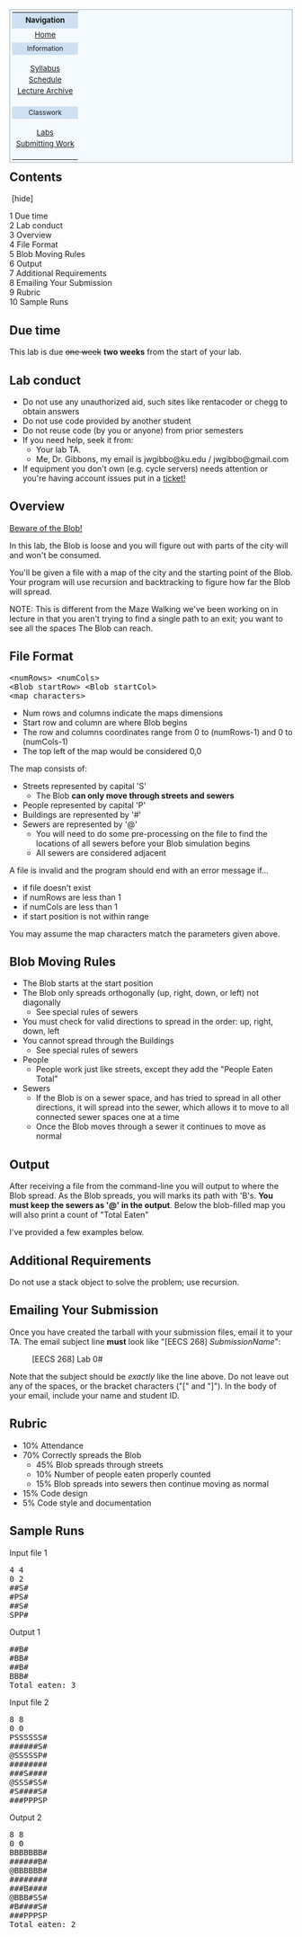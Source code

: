 <table style="padding:0.3em; float:right; margin-left:15px; border:1px solid #A3B1BF; background:#f5faff; text-align:center; font-size:95%; line-height:1.5em;">
<tbody><tr>
<th style="background:#cee0f2; padding:0.3em; text-align:center;">Navigation
</th></tr>
<tr>
<td><a href="/ittc_wiki/index.php/EECS268" title="EECS268">Home</a>
</td></tr>
<tr>
<td style="padding:0.1em; font-size:0.9em; background-color:#cee0f2;">Information
</td></tr>
<tr>
<td>
<p><a href="/ittc_wiki/index.php/EECS268:Syllabus" title="EECS268:Syllabus">Syllabus</a><br>
<a href="/ittc_wiki/index.php/EECS268:Schedule" title="EECS268:Schedule">Schedule</a><br>
<a href="/ittc_wiki/index.php/EECS268:video-lectures" title="EECS268:video-lectures">Lecture Archive</a><br>
</p>
</td></tr>
<tr>
<td style="padding:0.1em; font-size:0.9em; background-color:#cee0f2;">Classwork
</td></tr>
<tr>
<td>
<p><a href="/ittc_wiki/index.php/EECS268:Labs" title="EECS268:Labs">Labs</a><br>
<a href="/ittc_wiki/index.php/EECS268:Submission" title="EECS268:Submission">Submitting Work</a><br>
</p>
</td></tr></tbody></table>
<p><br>
</p>
<div id="toc" class="toc"><div class="toctitle"><h2>Contents</h2><span class="toctoggle">&nbsp;[<a role="button" tabindex="0" class="togglelink">hide</a>]&nbsp;</span></div>
<ul>
<li class="toclevel-1 tocsection-1"><a href="#Due_time"><span class="tocnumber">1</span> <span class="toctext">Due time</span></a></li>
<li class="toclevel-1 tocsection-2"><a href="#Lab_conduct"><span class="tocnumber">2</span> <span class="toctext">Lab conduct</span></a></li>
<li class="toclevel-1 tocsection-3"><a href="#Overview"><span class="tocnumber">3</span> <span class="toctext">Overview</span></a></li>
<li class="toclevel-1 tocsection-4"><a href="#File_Format"><span class="tocnumber">4</span> <span class="toctext">File Format</span></a></li>
<li class="toclevel-1 tocsection-5"><a href="#Blob_Moving_Rules"><span class="tocnumber">5</span> <span class="toctext">Blob Moving Rules</span></a></li>
<li class="toclevel-1 tocsection-6"><a href="#Output"><span class="tocnumber">6</span> <span class="toctext">Output</span></a></li>
<li class="toclevel-1 tocsection-7"><a href="#Additional_Requirements"><span class="tocnumber">7</span> <span class="toctext">Additional Requirements</span></a></li>
<li class="toclevel-1 tocsection-8"><a href="#Emailing_Your_Submission"><span class="tocnumber">8</span> <span class="toctext">Emailing Your Submission</span></a></li>
<li class="toclevel-1 tocsection-9"><a href="#Rubric"><span class="tocnumber">9</span> <span class="toctext">Rubric</span></a></li>
<li class="toclevel-1 tocsection-10"><a href="#Sample_Runs"><span class="tocnumber">10</span> <span class="toctext">Sample Runs</span></a></li>
</ul>
</div>

<h2><span class="mw-headline" id="Due_time">Due time</span></h2>
<p>This lab is due <strike>one week</strike> <b>two weeks</b> from the start of your lab.
</p>
<h2><span class="mw-headline" id="Lab_conduct">Lab conduct</span></h2>
<ul><li>Do not use any unauthorized aid, such sites like rentacoder or chegg to obtain answers</li>
<li>Do not use code provided by another student</li>
<li>Do not reuse code (by you or anyone) from prior semesters</li>
<li>If you need help, seek it from:
<ul><li>Your lab TA.</li>
<li>Me, Dr. Gibbons, my email is jwgibbo@ku.edu / jwgibbo@gmail.com</li></ul></li>
<li>If equipment you don't own (e.g. cycle servers) needs attention or you're having account issues put in a <a rel="nofollow" class="external text" href="https://tsc.ku.edu/request-support-engineering-tsc">ticket!</a></li></ul>
<h2><span class="mw-headline" id="Overview">Overview</span></h2>
<p><a rel="nofollow" class="external text" href="https://www.youtube.com/watch?v=ejtPJc-fDZ8">Beware of the Blob!</a>
</p><p>In this lab, the Blob is loose and you will figure out with parts of the city will and won't be consumed.
</p><p>You'll be given a file with a map of the city and the starting point of the Blob. Your program will use recursion and backtracking to figure how far the Blob will spread.
</p><p>NOTE: This is different from the Maze Walking we've been working on in lecture in that you aren't trying to find a single path to an exit; you want to see all the spaces The Blob can reach.
</p>
<h2><span class="mw-headline" id="File_Format">File Format</span></h2>
<pre>&lt;numRows&gt; &lt;numCols&gt;
&lt;Blob startRow&gt; &lt;Blob startCol&gt;
&lt;map characters&gt;
</pre>
<ul><li>Num rows and columns indicate the maps dimensions</li>
<li>Start row and column are where Blob begins</li>
<li>The row and columns coordinates range from 0 to (numRows-1) and 0 to (numCols-1)</li>
<li>The top left of the map would be considered 0,0</li></ul>
<p>The map consists of:
</p>
<ul><li> Streets represented by capital 'S'
<ul><li>The Blob <b>can only move through streets and sewers</b></li></ul></li>
<li> People represented by capital 'P'</li>
<li> Buildings are represented by '#'</li>
<li> Sewers are represented by '@'
<ul><li>You will need to do some pre-processing on the file to find the locations of all sewers before your Blob simulation begins</li>
<li>All sewers are considered adjacent </li></ul></li></ul>
<p>A file is invalid and the program should end with an error message if...
</p>
<ul><li>if file doesn't exist</li>
<li>if numRows are less than 1</li>
<li>if numCols are less than 1</li>
<li>if start position is not within range</li></ul>
<p>You may assume the map characters match the parameters given above.
</p>
<h2><span class="mw-headline" id="Blob_Moving_Rules">Blob Moving Rules</span></h2>
<ul><li> The Blob starts at the start position</li>
<li> The Blob only spreads orthogonally (up, right, down, or left) not diagonally
<ul><li>See special rules of sewers </li></ul></li>
<li> You must check for valid directions to spread in the order: up, right, down, left</li>
<li> You cannot spread through the Buildings
<ul><li>See special rules of sewers</li></ul></li>
<li>People
<ul><li>People work just like streets, except they add the "People Eaten Total"</li></ul></li>
<li>Sewers
<ul><li> If the Blob is on a sewer space, and has tried to spread in all other directions, it will spread into the sewer, which allows it to move to all connected sewer spaces one at a time</li>
<li>Once the Blob moves through a sewer it continues to move as normal</li></ul></li></ul>
<h2><span class="mw-headline" id="Output">Output</span></h2>
<p>After receiving a file from the command-line you will output to where the Blob spread. As the Blob spreads, you will marks its path with 'B's. <b>You must keep the sewers as '@' in the output</b>. Below the blob-filled map you will also print a count of "Total Eaten"
</p><p>I've provided a few examples below.
</p>
<h2><span class="mw-headline" id="Additional_Requirements">Additional Requirements</span></h2>
<p>Do not use a stack object to solve the problem; use recursion.
</p>
<h2><span class="mw-headline" id="Emailing_Your_Submission">Emailing Your Submission</span></h2>
<p>Once you have created the tarball with your submission files, email it to your TA.  The email subject line <strong>must</strong> look like "[EECS 268] <i>SubmissionName</i>":
</p>
<dl><dd>[EECS 268] Lab 0#</dd></dl>
<p>Note that the subject should be <i>exactly</i> like the line above.  Do not leave out any of the spaces, or the bracket characters ("[" and "]").  In the body of your email, include your name and student ID.
</p>
<h2><span class="mw-headline" id="Rubric">Rubric</span></h2>
<ul><li> 10% Attendance</li>
<li> 70% Correctly spreads the Blob
<ul><li> 45% Blob spreads through streets</li>
<li> 10% Number of people eaten properly counted</li>
<li> 15% Blob spreads into sewers then continue moving as normal</li></ul></li>
<li> 15% Code design</li>
<li> 5% Code style and documentation</li></ul>
<h2><span class="mw-headline" id="Sample_Runs">Sample Runs</span></h2>
<p>Input file 1
</p>
<pre>4 4
0 2
##S#
#PS#
##S#
SPP#
</pre>
<p>Output 1
</p>
<pre>##B#
#BB#
##B#
BBB#
Total eaten: 3
</pre>
<p>Input file 2
</p>
<pre>8 8
0 0
PSSSSSS#
######S#
@SSSSSP#
########
###S####
@SSS#SS#
#S####S#
###PPPSP
</pre>
<p>Output 2
</p>
<pre>8 8
0 0
BBBBBBB#
######B#
@BBBBBB#
########
###B####
@BBB#SS#
#B####S#
###PPPSP
Total eaten: 2
</pre>

<!-- 
NewPP limit report
Cached time: 20221004183409
Cache expiry: 86400
Dynamic content: false
CPU time usage: 0.027 seconds
Real time usage: 0.033 seconds
Preprocessor visited node count: 69/1000000
Preprocessor generated node count: 166/1000000
Post‐expand include size: 620/2097152 bytes
Template argument size: 0/2097152 bytes
Highest expansion depth: 2/40
Expensive parser function count: 0/100
-->
<!--
Transclusion expansion time report (%,ms,calls,template)
100.00%    2.975      1 -total
100.00%    2.975      1 Template:EECS268
-->
